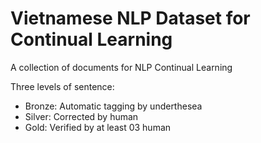 # Vietnamese NLP Dataset for Continual Learning

A collection of documents for NLP Continual Learning 

Three levels of sentence:

* Bronze: Automatic tagging by underthesea
* Silver: Corrected by human
* Gold: Verified by at least 03 human